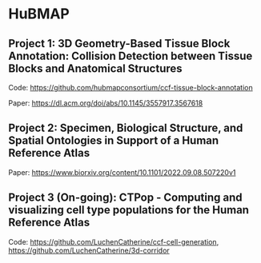 # HuBMAP

## Project 1: 3D Geometry-Based Tissue Block Annotation: Collision Detection between Tissue Blocks and Anatomical Structures

Code: https://github.com/hubmapconsortium/ccf-tissue-block-annotation

Paper: https://dl.acm.org/doi/abs/10.1145/3557917.3567618

## Project 2: Specimen, Biological Structure, and Spatial Ontologies in Support of a Human Reference Atlas 
Paper: https://www.biorxiv.org/content/10.1101/2022.09.08.507220v1

## Project 3 (On-going): CTPop - Computing and visualizing cell type populations for the Human Reference Atlas

Code: https://github.com/LuchenCatherine/ccf-cell-generation, https://github.com/LuchenCatherine/3d-corridor
